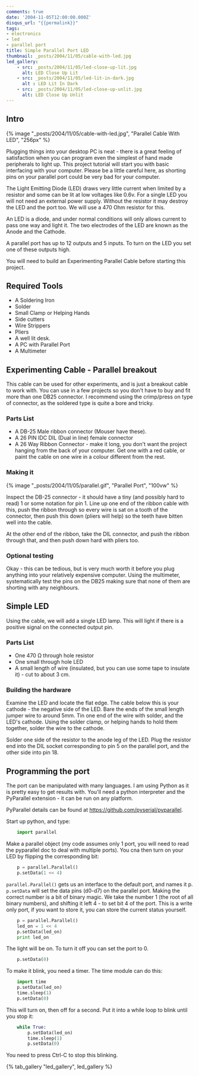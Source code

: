 ```yaml
---
comments: true
date: '2004-11-05T12:00:00.000Z'
disqus_url: "{{permalink}}"
tags:
- electronics
- led
- parallel port
title: Simple Parallel Port LED
thumbnail: _posts/2004/11/05/cable-with-led.jpg
led_gallery:
    - src: _posts/2004/11/05/led-close-up-lit.jpg
      alt: LED Close Up Lit
    - src: _posts/2004/11/05/led-lit-in-dark.jpg
      alt : LED Lit In Dark
    - src: _posts/2004/11/05/led-close-up-unlit.jpg
      alt: LED Close Up Unlit
---
```

## Intro

{% image "_posts/2004/11/05/cable-with-led.jpg", "Parallel Cable With LED", "256px" %}

Plugging things into your desktop PC is neat - there is a great feeling of satisfaction when you can program even the simplest of hand made peripherals to light up. This project tutorial will start you with basic interfacing with your computer. Please be a little careful here, as shorting pins on your parallel port could be very bad for your computer.

The Light Emitting Diode (LED) draws very little current when limited by a resistor and some can be lit at low voltages like 0.6v. For a single LED you will not need an external power supply. Without the resistor it may destroy the LED and the port too. We will use a 470 Ohm resistor for this.

An LED is a diode, and under normal conditions will only allows current to pass one way and light it. The two electrodes of the LED are known as the Anode and the Cathode.

A parallel port has up to 12 outputs and 5 inputs. To turn on the LED you set one of these outputs high.

You will need to build an Experimenting Parallel Cable before starting this project.

## Required Tools

* A Soldering Iron
* Solder
* Small Clamp or Helping Hands
* Side cutters
* Wire Strippers
* Pliers
* A well lit desk.
* A PC with Parallel Port
* A Multimeter

## Experimenting Cable - Parallel breakout

This cable can be used for other experiments, and is just a breakout cable to work with. You can use in a few projects so you don't have to buy and fit more than one DB25 connector. I recommend using the crimp/press on type of connector, as the soldered type is quite a bore and tricky.

### Parts List

* A DB-25 Male ribbon connector (Mouser have these).
* A 26 PIN IDC DIL (Dual in line) female connector
* A 26 Way Ribbon Connector - make it long, you don't want the project hanging from the back of your computer. Get one with a red cable, or paint the cable on one wire in a colour different from the rest.

### Making it

{% image "_posts/2004/11/05/parallel.gif", "Parallel Port", "100vw" %}

Inspect the DB-25 connector - it should have a tiny (and possibly hard to read) 1 or some notation for pin 1. Line up one end of the ribbon cable with this, push the ribbon through so every wire is sat on a tooth of the connector, then push this down (pliers will help) so the teeth have bitten well into the cable.

At the other end of the ribbon, take the DIL connector, and push the ribbon through that, and then push down hard with pliers too.

### Optional testing

Okay - this can be tedious, but is very much worth it before you plug anything into your relatively expensive computer. Using the multimeter, systematically test the pins on the DB25 making sure that none of them are shorting with any neighbours.

## Simple LED

Using the cable, we will add a single LED lamp. This will light if there is a positive signal on the connected output pin.

### Parts List

* One 470 Ω through hole resistor
* One small through hole LED
* A small length of wire (insulated, but you can use some tape to insulate it) - cut to about 3 cm.

### Building the hardware

Examine the LED and locate the flat edge. The cable below this is your cathode - the negative side of the LED.
Bare the ends of the small length jumper wire to around 5mm.
Tin one end of the wire with solder, and the LED's cathode.
Using the solder clamp, or helping hands to hold them together, solder the wire to the cathode.

Solder one side of the resistor to the anode leg of the LED.
Plug the resistor end into the DIL socket corresponding to pin 5 on the parallel port, and the other side into pin 18.

## Programming the port

The port can be manipulated with many languages. I am using Python as it is pretty easy to get results with. You'll need a python interpreter and the PyParallel extension - it can be run on any platform.

PyParallel details can be found at <https://github.com/pyserial/pyparallel>.

Start up python, and type:

```python
    import parallel
```

Make a parallel object (my code assumes only 1 port, you will need to read the pyparallel doc to deal with multiple ports). You cna then turn on your LED by flipping the corresponding bit:

```python
    p = parallel.Parallel()
    p.setData(1 << 4)
```

`parallel.Parallel()` gets us an interface to the default port, and names it p. `p.setData` will set the data pins (d0-d7) on the parallel port. Making the correct number is a bit of binary magic. We take the number 1 (the root of all binary numbers), and shifting it left 4 - to set bit 4 of the port. This is a write only port, if you want to store it, you can store the current status yourself.

```python
    p = parallel.Parallel()
    led_on = 1 << 4
    p.setData(led_on)
    print led_on
```

The light will be on. To turn it off you can set the port to 0.

```python
    p.setData(0)
```

To make it blink, you need a timer. The time module can do this:

```python
    import time
    p.setData(led_on)
    time.sleep(1)
    p.setData(0)
```

This will turn on, then off for a second. Put it into a while loop to blink until you stop it:

```python
    while True:
        p.setData(led_on)
        time.sleep(1)
        p.setData(0)
```

You need to press Ctrl-C to stop this blinking.

{% tab_gallery "led_gallery", led_gallery %}
